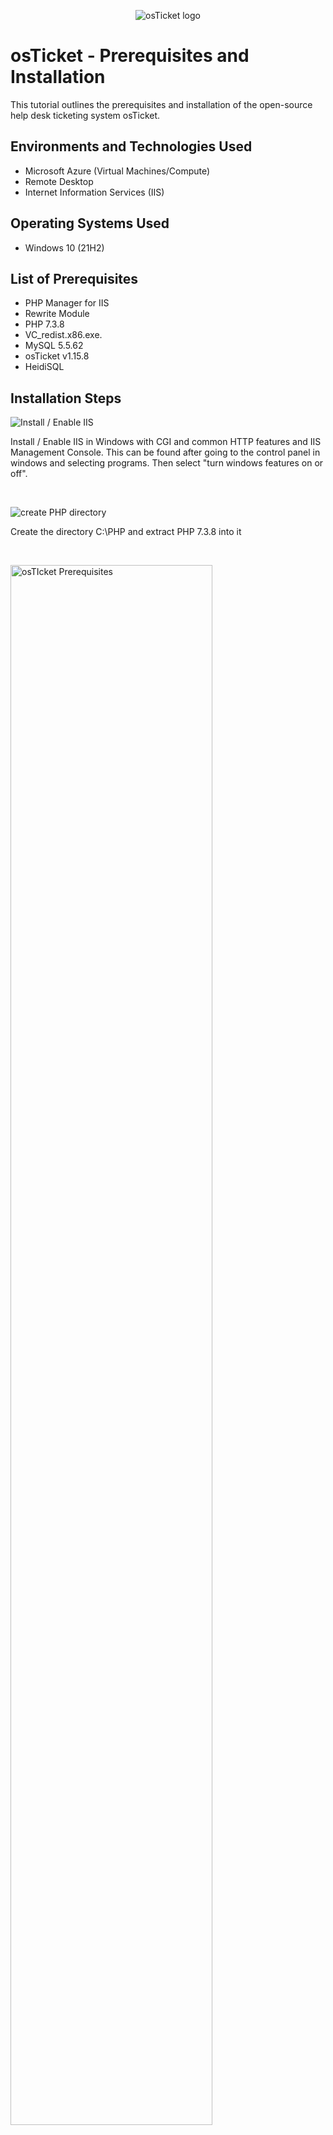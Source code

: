 <p align="center">
<img src="https://i.imgur.com/Clzj7Xs.png" alt="osTicket logo"/>
</p>

<h1>osTicket - Prerequisites and Installation</h1>
This tutorial outlines the prerequisites and installation of the open-source help desk ticketing system osTicket.<br />

<h2>Environments and Technologies Used</h2>

- Microsoft Azure (Virtual Machines/Compute)
- Remote Desktop
- Internet Information Services (IIS)

<h2>Operating Systems Used </h2>

- Windows 10</b> (21H2)

<h2>List of Prerequisites</h2>

- PHP Manager for IIS 
-  Rewrite Module 
-  PHP 7.3.8
- VC_redist.x86.exe.
- MySQL 5.5.62
- osTicket v1.15.8
- HeidiSQL



<h2>Installation Steps</h2>

<p>
<img src="https://i.imgur.com/fSjSQno.png" alt="Install / Enable IIS"/>
</p>
<p>
Install / Enable IIS in Windows with CGI and common HTTP features and IIS Management Console. This can be found after going to the control panel in windows and selecting programs. Then select "turn windows features on or off".


</p>
<br />

<P>
<img src="https://i.imgur.com/Q9gvV0C.png" alt="create PHP directory"/>

<p>
Create the directory C:\PHP and extract PHP 7.3.8 into it

</p>

<br/>

<p>
<img src="https://i.imgur.com/YCDGNKb.png" height="80%" width="80%" alt="osTIcket Prerequisites"/>
</p>
<p>
Download the other prerequisite applications in order to run osTicket 
 - PHP Manager for IIS 
-  Rewrite Module 
- VC_redist.x86.exe.
- MySQL 5.5.62
- osTicket v1.15.8
- HeidiSQL
</p>
<br />

<p>
<img src="https://i.imgur.com/U27xXmo.png" height="80%" width="80%" alt="regiser PHP"/>
</p>
<p>
Open IIS as an Admin and Register PHP from within IIS. Then Reload IIS or (Open IIS, Stop and Start the server). After registering PHP make sure to Click “Enable or disable an extension”.
<ul> 
  <li>Enable: php_imap.dll</li>
 <li>Enable: php_intl.dll</li>
   <li>Enable: php_opcache.dll</li>
</ul>
  Refresh the osTicket site in your browseand observe the changes.

</p>
<br />
<p>
  <img src="https://i.imgur.com/e2D6MRl.png" height="80%" width="80%" alt="renaming ost file"/>
</p>
<p>
  Rename: ost-sampleconfig.php 
From: C:\inetpub\wwwroot\osTicket\include\ost-sampleconfig.php
To: C:\inetpub\wwwroot\osTicket\include\ost-config.php
right click on ost-config.php and select properties -> security 
Assign Permissions: ost-config.php
Disable inheritance -> Remove All
New Permissions -> Everyone -> All

</p>
<br/>

<p> <img src="https://i.imgur.com/A9tadBu.png" height="80%" width="80%" alt="set up heidi SQL"  </p>
 <p>
Open Heidi SQL which was installed earlier and create a new session. After making a password Connect to the session.
then Create a database called “osTicket”.
</P>
